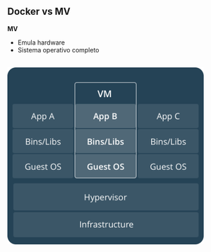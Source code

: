 ## Docker vs MV

**MV**
<ul>
    <li>Emula hardware</li>
    <li>Sistema operativo completo</li>
</ul>
<br>
<span class="fragment"><img src="./slides/images/EsquemaMV.png" alt="Docker" style="height: 400px"/></span>